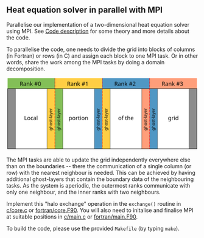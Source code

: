 ## Heat equation solver in parallel with MPI

Parallelise our implementation of a two-dimensional heat equation solver using
MPI. See [Code description](code-description.md) for some theory and more
details about the code.

To parallelise the code, one needs to divide the grid into blocks of columns
(in Fortran) or rows (in C) and assign each block to one MPI task. Or in other
words, share the work among the MPI tasks by doing a domain decomposition.

![2D domain decomposition](img/domain-decomposition.svg)

The MPI tasks are able to update the grid independently everywhere else than
on the boundaries -- there the communication of a single column (or row) with
the nearest neighbour is needed. This can be achieved by having additional
ghost-layers that contain the boundary data of the neighbouring tasks. As the
system is aperiodic, the outermost ranks communicate with only one neighbour,
and the inner ranks with two neighbours.

Implement this "halo exchange" operation in the `exchange()` routine in
[c/core.c](c/core.c) or [fortran/core.F90](fortran/core.F90). You will also
need to initalise and finalise MPI at suitable positions in
[c/main.c](c/main.c) or [fortran/main.F90](fortran/main.F90).

To build the code, please use the provided `Makefile` (by typing `make`).
